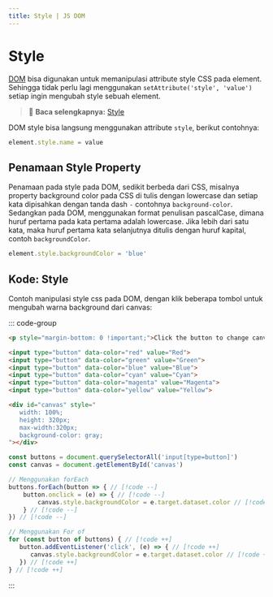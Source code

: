 ```yaml
---
title: Style | JS DOM
---
```


# Style

[DOM](/docs/dom/document-object-model) bisa digunakan untuk memanipulasi attribute style CSS pada element. Sehingga tidak perlu lagi menggunakan `setAttribute('style', 'value')` setiap ingin mengubah style sebuah element. 

> :memo: **Baca selengkapnya:** [Style](https://developer.mozilla.org/en-US/docs/Web/API/HTMLElement/style)

DOM style bisa langsung menggunakan attribute `style`, berikut contohnya:

```js
element.style.name = value
```

## Penamaan Style Property

Penamaan pada style pada DOM, sedikit berbeda dari CSS, misalnya property background color pada CSS di tulis dengan lowercase dan setiap kata dipisahkan dengan tanda dash `-` contohnya `background-color`. Sedangkan pada DOM, menggunakan format penulisan pascalCase, dimana huruf pertama pada kata pertama adalah lowercase. Jika lebih dari satu kata, maka huruf pertama kata selanjutnya ditulis dengan huruf kapital, contoh `backgroundColor`.

```js
element.style.backgroundColor = 'blue'
```

## Kode: Style

Contoh manipulasi style css pada DOM, dengan klik beberapa tombol untuk mengubah warna background dari canvas:

::: code-group
```html [HTML]
<p style="margin-bottom: 0 !important;">Click the button to change canvas background</p>

<input type="button" data-color="red" value="Red">
<input type="button" data-color="green" value="Green">
<input type="button" data-color="blue" value="Blue">
<input type="button" data-color="cyan" value="Cyan">
<input type="button" data-color="magenta" value="Magenta">
<input type="button" data-color="yellow" value="Yellow">

<div id="canvas" style="
   width: 100%; 
   height: 320px; 
   max-width:320px; 
   background-color: gray;
"></div>
```

```js [JavaScript]
const buttons = document.querySelectorAll('input[type=button]')
const canvas = document.getElementById('canvas')

// Menggunakan forEach
buttons.forEach(button => { // [!code --]
	button.onclick = (e) => { // [!code --]
		canvas.style.backgroundColor = e.target.dataset.color // [!code --]
	} // [!code --]
}) // [!code --]

// Menggunakan For of
for (const button of buttons) { // [!code ++]
   button.addEventListener('click', (e) => { // [!code ++]
      canvas.style.backgroundColor = e.target.dataset.color // [!code ++]
   }) // [!code ++]
} // [!code ++]
```
:::